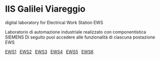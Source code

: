 # IIS Galilei Viareggio
digital laboratory for Electrical Work Station EWS

Laboratorio di automazione industriale realizzato con componentistica SIEMENS
Di seguito puoi accedere alle funzionalità di ciascuna postazione EWS 

[EWS1](/docs/ews1.md) &ensp;[EWS2](/docs/ews2.md) &ensp;[EWS3](/docs/ews3.md) &ensp;[EWS4](/docs/ews4.md) &ensp;[EWS5](/docs/ews5.md) &ensp;[EWS6](/docs/ews6.md) 
